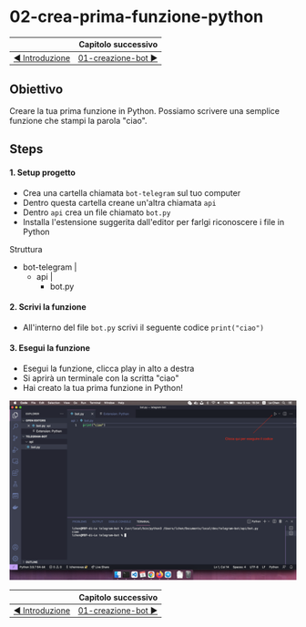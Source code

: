 # 02-crea-prima-funzione-python

|    | Capitolo successivo | 
|:-- | ------------------: |
| [◀︎ Introduzione](https://github.com/voxel-community/2021-telegram-nasa-bot/) | [01-creazione-bot ▶︎]() |

## Obiettivo

Creare la tua prima funzione in Python. Possiamo scrivere una semplice funzione che stampi la parola "ciao".

## Steps

#### 1. Setup progetto
- Crea una cartella chiamata `bot-telegram` sul tuo computer
- Dentro questa cartella creane un'altra chiamata `api`
- Dentro `api` crea un file chiamato `bot.py`
- Installa l'estensione suggerita dall'editor per farlgi riconoscere i file in Python

Struttura
 - bot-telegram
    |
    - api
       | 
       - bot.py

#### 2. Scrivi la funzione
- All'interno del file `bot.py` scrivi il seguente codice `print("ciao")`

#### 3. Esegui la funzione
- Esegui la funzione, clicca play in alto a destra
- Si aprirà un terminale con la scritta "ciao"
- Hai creato la tua prima funzione in Python!

<kbd>![0-fatherbot-1](../assets/Lessons/1-py-print.png)</kbd>

|    | Capitolo successivo | 
|:-- | ------------------: |
| [◀︎ Introduzione](https://github.com/voxel-community/2021-telegram-nasa-bot/) | [01-creazione-bot ▶︎]() |